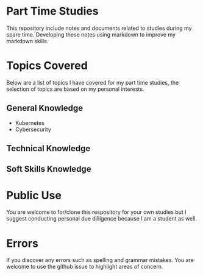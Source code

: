 # Part Time Studies
This repository include notes and documents related to studies during my spare time. Developing these notes using markdown to improve my markdown skills.

# Topics Covered
Below are a list of topics I have covered for my part time studies, the selection of topics are based on my personal interests.

## General Knowledge
- Kubernetes
- Cybersecurity 

## Technical Knowledge

## Soft Skills Knowledge

# Public Use
You are welcome to for/clone this respository for your own studies but I suggest conducting personal due dilligence because I am a student as well. 

# Errors
If you discover any errors such as spelling and grammar mistakes. You are welcome to use the github issue to highlight areas of concern.


